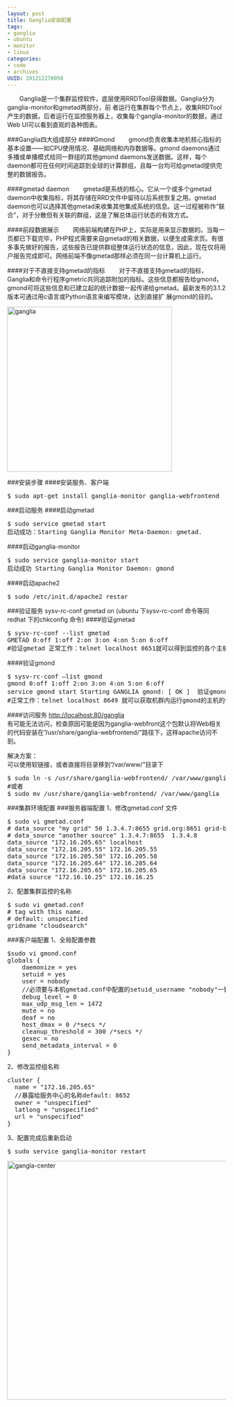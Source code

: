 ```yaml
---
layout: post
title: Ganglia安装配置
tags: 
- ganglia
- ubuntu
- monitor
- linux
categories:
- code
- archives
UUID: 201212270050
---
```


  　　Ganglia是一个集群监控软件，底层使用RRDTool获得数据。Ganglia分为ganglia-monitor和gmetad两部分，前 者运行在集群每个节点上，收集RRDTool产生的数据，后者运行在监控服务器上，收集每个ganglia-monitor的数据，通过Web UI可以看到直观的各种图表。

###Ganglia四大组成部分
####Gmond
  　　gmond负责收集本地机核心指标的基本设置——如CPU使用情况、基础网络和内存数据等。gmond daemons通过多播或单播模式给同一群组的其他gmond daemons发送数据。这样，每个daemon都可在任何时间追踪到全球的计算群组，且每一台均可给gmetad提供完整的数据报告。

####gmetad daemon
  　　gmetad是系统的核心。它从一个或多个gmetad daemon中收集指标，将其存储在RRD文件中留待以后系统恢复之用。gmetad daemon也可以选择其他gmetad来收集其他集成系统的信息。这一过程被称作“联合”，对于分散但有关联的群组，这是了解总体运行状态的有效方式。

####前段数据展示
  　　网络前端构建在PHP上，实际是用来显示数据的。当每一页都已下载完毕，PHP程式需要来自gmetad的相关数据，以便生成需求页。有很 多事先做好的报告，这些报告已提供群组整体运行状态的信息，因此，现在仅将用户报告完成即可。网络前端不像gmetad那样必须在同一台计算机上运行。

####对于不直接支持gmetad的指标
  　　对于不直接支持gmetad的指标，Ganglia和命令行程序gmetric共同追踪附加的指标。这些信息都报告给gmond， gmond可将这些信息和已建立起的统计数据一起传递给gmetad。最新发布的3.1.2版本可通过用c语言或Python语言来编写模块，达到直接扩 展gmond的目的。  

<img src="{{site.static_url}}/assets/images/linux/ganglia-2.jpg" width="380px" alt="ganglia" class="img-center"></img>


###安装步骤
####安装服务、客户端
<pre id="bash">
$ sudo apt-get install ganglia-monitor ganglia-webfrontend
</pre>

###启动服务
####启动gmetad
<pre id="bash">
$ sudo service gmetad start
启动成功：Starting Ganglia Monitor Meta-Daemon: gmetad.
</pre>
####启动ganglia-monitor 
<pre id="bash">
$ sudo service ganglia-monitor start
启动成功 Starting Ganglia Monitor Daemon: gmond
</pre>
####启动apache2
<pre id="bash">
$ sudo /etc/init.d/apache2 restar
</pre>
###验证服务
sysv-rc-conf gmetad on  (ubuntu 下sysv-rc-conf 命令等同redhat 下的chkconfig 命令)
####验证gmetad
<pre id="bash">
$ sysv-rc-conf --list gmetad
GMETAD 0:off 1:off 2:on 3:on 4:on 5:on 6:off 
#验证gmetad 正常工作：telnet localhost 8651就可以得到监控的各个主机的状态。
</pre>
####验证gmond
<pre id="bash">
$ sysv-rc-conf —list gmond 
gmond 0:off 1:off 2:on 3:on 4:on 5:on 6:off
service gmond start Starting GANGLIA gmond: [ OK ]  验证gmond
#正常工作：telnet localhost 8649 就可以获取机群内运行gmond的主机的信息
</pre>

####访问服务
<a href="http://localhost:80/ganglia">http://localhost:80/ganglia</a><br>
有可能无法访问，检查原因可能是因为ganglia-webfront这个包默认将Web相关的代码安装在”/usr/share/ganglia-webfrontend/”路径下，这样apache访问不到。<br>

解决方案：<br>
可以使用软链接，或者直接将目录移到”/var/www/”目录下
<pre id="bash">
$ sudo ln -s /usr/share/ganglia-webfrontend/ /var/www/ganglia
#或者
$ sudo mv /usr/share/ganglia-webfrontend/ /var/www/ganglia
</pre>

###集群环境配置
###服务器端配置
1、修改gmetad.conf 文件
<pre id="bash">
$ sudo vi gmetad.conf
# data_source "my grid" 50 1.3.4.7:8655 grid.org:8651 grid-backup.org:8651  
# data_source "another source" 1.3.4.7:8655  1.3.4.8  
data_source "172.16.205.65" localhost  
data_source "172.16.205.55" 172.16.205.55  
data_source "172.16.205.58" 172.16.205.58  
data_source "172.16.205.64" 172.16.205.64  
data_source "172.16.205.65" 172.16.205.65  
#data_source "172.16.16.25" 172.16.16.25   
</pre>

2、配置集群监控的名称
<pre id="bash">
$ sudo vi gmetad.conf
# tag with this name.  
# default: unspecified  
gridname "cloudsearch"
</pre>

###客户端配置
1、全局配置参数
<pre id="bash">
$sudo vi gmond.conf
globals {
    daemonize = yes              
    setuid = yes             
    user = nobody  
    //必须要与本机gmetad.conf中配置的setuid_username "nobody"一致         
    debug_level = 0               
    max_udp_msg_len = 1472        
    mute = no
    deaf = no
    host_dmax = 0 /*secs */ 
    cleanup_threshold = 300 /*secs */
    gexec = no             
    send_metadata_interval = 0     
} 
</pre>
2、修改监控组名称
<pre id="bash">
cluster { 
  name = "172.16.205.65"  
  //暴露给服务中心的名称default: 8652  
  owner = "unspecified"
  latlong = "unspecified" 
  url = "unspecified" 
} 
</pre>

3、配置完成后重新启动
<pre id="bash">
$ sudo service ganglia-monitor restart
</pre>
<img src="{{site.static_url}}/assets/images/linux/Ganglia_1.jpg" width="550px" alt="gangla-center" class="img-left"></img>

